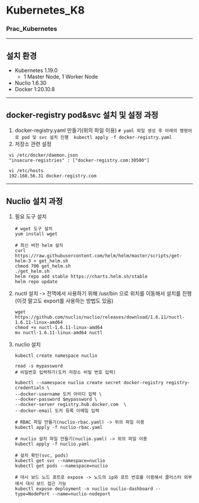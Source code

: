 # Kubernetes_K8
### Prac_Kubernetes
--------------
## 설치 환경
  * Kubernetes 1.19.0
    * 1 Master Node, 1 Worker Node 
  * Nuclio 1.6.30
  * Docker 1:20.10.8
-----------------
## docker-registry pod&svc 설치 및 설정 과정
  1. docker-registry.yaml 만들기(위의 파일 이용)
    ```
    # yaml 파일 생성 후 아래의 명령어로 pod 및 svc 설치 진행 
    kubectl apply -f docker-registry.yaml
    ```
  2. 저장소 관련 설정
  ```
   vi /etc/docker/daemon.json
   "insecure-registries" : ["docker-registry.com:30500"]
   
   vi /etc/hosts
   192.168.56.31 docker-registry.com
  ```
-----------------
## Nuclio 설치 과정
  1. 필요 도구 설치
     ```
     # wget 도구 설치
     yum install wget
     
     # 최신 버전 helm 설치
     curl https://raw.githubusercontent.com/helm/helm/master/scripts/get-helm-3 > get_helm.sh
     chmod 700 get_helm.sh
     ./get_helm.sh
     helm repo add stable https://charts.helm.sh/stable
     helm repo update
     ```
  2. nuctl 설치 -> 전역에서 사용하기 위해 /usr/bin 으로 위치를 이동해서 설치를 진행(이것 말고도 export를 사용하는 방법도 있음) 
     ```
     wget https://github.com/nuclio/nuclio/releases/download/1.6.11/nuctl-1.6.11-linux-amd64
     chmod +x nuctl-1.6.11-linux-amd64
     mv nuctl-1.6.11-linux-amd64 nuctl
     ```
  3. nuclio 설치
      ```
      kubectl create namespace nuclio
    
      read -s mypassword
      # 비밀번호 입력하기(도커 저장소 비밀 번호 입력)
    
      kubectl --namespace nuclio create secret docker-registry registry-credentials \
      --docker-username 도커 아이디 입력 \
      --docker-password $mypassword \
      --docker-server registry.hub.docker.com  \
      --docker-email 도커 등록 이메일 입력
    
      # RBAC 파일 만들기(nuclio-rbac.yaml) -> 위의 파일 이용
      kubectl apply -f nuclio-rbac.yaml

      # nuclio 설치 파일 만들기(nuclio.yaml) -> 위의 파일 이용
      kubectl apply -f nuclio.yaml
    
      # 설치 확인(svc, pods)
      kubectl get svc --namespace=nuclio
      kubectl get pods --namespace=nuclio
    
      # 대시 보드 노드 포트로 expose -> 노드의 ip와 포트 번호를 이용해서 클러스터 외부에서 대시 보드 접근 가능
      kubectl expose deployment -n nuclio nuclio-dashboard --type=NodePort --name=nuclio-nodeport
      ```
